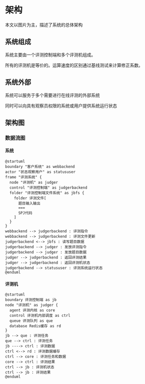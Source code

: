 # 架构

本文以图片为主，描述了系统的总体架构

## 系统组成

系统主要由一个评测控制端和多个评测机组成。

所有的评测机是等价的。运算速度的区别通过基线测试来计算修正系数。

## 系统外部

系统可以服务于多个需要进行在线评测的外部系统

同时可以向具有观察员权限的系统或用户提供系统运行状态

## 架构图

### 数据流图

#### 系统

```puml
@startuml
boundary "客户系统" as webbackend
actor "状态观察用户" as statususer
frame "评测系统" {
  node "评测机" as judger
  control "评测控制端" as judgerbackend
  folder "评测控制端文件系统" as jbfs {
    folder 评测文件[
      题目输入输出
      ===
      SPJ代码
    ]
  }
}
webbackend --> judgerbackend : 评测指令
webbackend --> judgerbackend : 评测文件更新
judgerbackend <--> jbfs : 读写题目数据
judgerbackend --> judger : 发放评测指令
judgerbackend --> judger : 发放题目数据
judger --> judgerbackend : 返回评测结果
judger --> judgerbackend : 返回评测机状态
judgerbackend --> statususer : 评测系统运行状态
@enduml
```

#### 评测机

```puml
@startuml
boundary 评测控制端 as jb
node "评测机" as judger {
  agent 评测内核 as core
  control 评测机内部调度 as ctrl
  queue 评测队列 as que
  database Redis缓存 as rd
}
jb --> que : 评测任务
que --> ctrl : 评测任务
jb ----> ctrl : 评测数据
ctrl <--> rd : 评测数据缓存
ctrl --> core : 评测任务和数据
core --> ctrl : 评测结果
ctrl --> jb : 评测机状态
ctrl --> jb : 评测结果
@enduml
```
